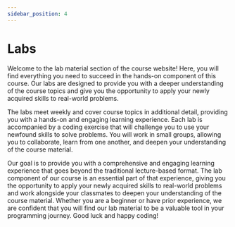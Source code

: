 ```yaml
---
sidebar_position: 4
---
```


# Labs

Welcome to the lab material section of the course website! Here, you will find everything you need to succeed in the hands-on component of this course. Our labs are designed to provide you with a deeper understanding of the course topics and give you the opportunity to apply your newly acquired skills to real-world problems.

The labs meet weekly and cover course topics in additional detail, providing you with a hands-on and engaging learning experience. Each lab is accompanied by a coding exercise that will challenge you to use your newfound skills to solve problems. You will work in small groups, allowing you to collaborate, learn from one another, and deepen your understanding of the course material.

Our goal is to provide you with a comprehensive and engaging learning experience that goes beyond the traditional lecture-based format. The lab component of our course is an essential part of that experience, giving you the opportunity to apply your newly acquired skills to real-world problems and work alongside your classmates to deepen your understanding of the course material. Whether you are a beginner or have prior experience, we are confident that you will find our lab material to be a valuable tool in your programming journey. Good luck and happy coding!
